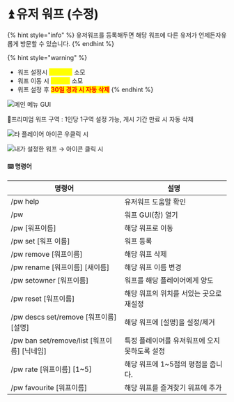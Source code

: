 # ⏫ 유저 워프 (수정)

{% hint style="info" %}
유저워프를 등록해두면 해당 워프에 다른 유저가 언제든자유롭게 방문할 수 있습니다.
{% endhint %}

{% hint style="warning" %}
* 워프 설정시 <mark style="color:yellow;">**500골드**</mark> 소모&#x20;
* 워프 이동 시 <mark style="color:yellow;">**50골드**</mark> 소모&#x20;
* 워프 설정 후 <mark style="color:red;">**30일 경과 시 자동 삭제**</mark>
{% endhint %}

![메인 메뉴 GUI](https://1364881747-files.gitbook.io/\~/files/v0/b/gitbook-x-prod.appspot.com/o/spaces%2FThZoEKQIC0PCS7rHALid%2Fuploads%2FQ4bJrS0ToYABtdL8GX3A%2Fimage.png?alt=media\&token=bf4a4f5c-8439-4927-a899-e87e9680dcf4)

&#x20;                      📢프리미엄 워프 구역 : 1인당 1구역 설정 가능, 게시 기간 만료 시 자동 삭제

![타 플레이어 아이콘 우클릭 시](https://1364881747-files.gitbook.io/\~/files/v0/b/gitbook-x-prod.appspot.com/o/spaces%2FThZoEKQIC0PCS7rHALid%2Fuploads%2FyC6dUNARG60cjDf4ZYiB%2Fimage.png?alt=media\&token=1783b983-4958-4d69-aa30-a6cdc91b52e5)

![내가 설정한 워프 → 아이콘 클릭 시](https://1364881747-files.gitbook.io/\~/files/v0/b/gitbook-x-prod.appspot.com/o/spaces%2FThZoEKQIC0PCS7rHALid%2Fuploads%2FX8goXhQqwCwSJZKjZDw2%2Fimage.png?alt=media\&token=a70560b9-8f2a-4601-8756-06229d6675bc)

#### ⌨️ 명령어

| 명령어                                    | 설명                        |
| -------------------------------------- | ------------------------- |
| /pw help                               | 유저워프 도움말 확인               |
| /pw                                    | 워프 GUI(창) 열기              |
| /pw \[워프이름]                            | 해당 워프로 이동                 |
| /pw set \[워프 이름]                       | 워프 등록                     |
| /pw remove \[워프이름]                     | 해당 워프 삭제                  |
| /pw rename \[워프이름] \[새이름]              | 해당 워프 이름 변경               |
| /pw setowner \[워프이름]                   | 워프를 해당 플레이어에게 양도          |
| /pw reset \[워프이름]                      | 해당 워프의 위치를 서있는 곳으로 재설정    |
| /pw descs set/remove \[워프이름] \[설명]     | 해당 워프에 \[설명]을 설정/제거       |
| /pw ban set/remove/list \[워프이름] \[닉네임] | 특정 플레이어를 유저워프에 오지 못하도록 설정 |
| /pw rate \[워프이름] \[1\~5]               | 해당 워프에 1\~5점의 평점을 줍니다.    |
| /pw favourite \[워프이름]                  | 해당 워프를 즐겨찾기 워프에 추가        |

